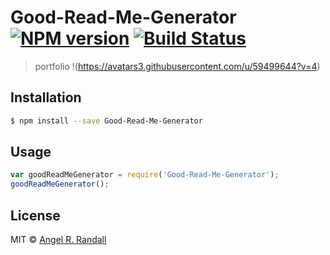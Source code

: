 # Good-Read-Me-Generator [![NPM version](https://badge.fury.io/js/Good-Read-Me-Generator.svg)](https://npmjs.org/package/Good-Read-Me-Generator) [![Build Status](https://travis-ci.org/Arandall88/Good-Read-Me-Generator.svg?branch=master)](https://travis-ci.org/Arandall88/Good-Read-Me-Generator)

> portfolio
!(https://avatars3.githubusercontent.com/u/59499644?v=4)
## Installation

```sh
$ npm install --save Good-Read-Me-Generator
```

## Usage

```js
var goodReadMeGenerator = require('Good-Read-Me-Generator');
goodReadMeGenerator();
```

## License

MIT © [Angel R. Randall]()
